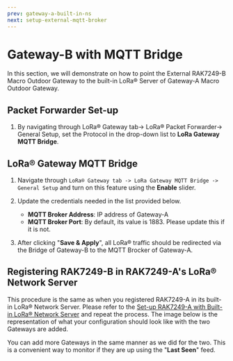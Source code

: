 ```yaml
---
prev: gateway-a-built-in-ns
next: setup-external-mqtt-broker
---
```


# Gateway-B with MQTT Bridge

In this section, we will demonstrate on how to point the External RAK7249-B Macro Outdoor Gateway to the built-in LoRa® Server of Gateway-A Macro Outdoor Gateway.

## Packet Forwarder Set-up

1. By navigating through LoRa® Gateway tab-> LoRa® Packet Forwarder-> General Setup, set the Protocol in the drop-down list to **LoRa Gateway MQTT Bridge**.

<rk-img
  src="/assets/images/deployment-guide/rak-gateway-mesh/mqtt-bridge-protocol.png"
  width="100%"
  figure-number="1"
  caption="Set LoRa® Gateway MQTT Bridge Protocol"
/>

## LoRa®  Gateway MQTT Bridge

1. Navigate through `LoRa® Gateway tab -> LoRa Gateway MQTT Bridge -> General Setup` and turn on this feature using the **Enable** slider.

2. Update the credentials needed in the list provided below.

    * **MQTT Broker Address**: IP address of Gateway-A
    * **MQTT Broker Port**: By default, its value is 1883. Please update this if it is not.

<rk-img
  src="/assets/images/deployment-guide/rak-gateway-mesh/lora-gateway-mqtt-bridge.png"
  width="100%"
  figure-number="2"
  caption="LoRa® Gateway MQTT Bridge Configuration"
/>

3. After clicking "**Save & Apply**", all LoRa® traffic should be redirected via the Bridge of Gateway-B to the MQTT Brocker of Gateway-A.

## Registering RAK7249-B in RAK7249-A's LoRa® Network Server

This procedure is the same as when you registered RAK7249-A in its built-in LoRa® Network Server. Please refer to the [Set-up RAK7249-A with Built-in LoRa® Network  Server](/knowledge-hub/Learn/Resources/user-manual/web-management-platform/lora-network.html#packet-forwarder) and repeat the process. The image below is the representation of what your configuration should look like with the two Gateways are added.

<rk-img
  src="/assets/images/deployment-guide/rak-gateway-mesh/gateway-list.png"
  width="100%"
  figure-number="3"
  caption="LoRa® Network Server Gateway List"
/>

You can add more Gateways in the same manner as we did for the two. This is a convenient way to monitor if they are up using the "**Last Seen**" feed.